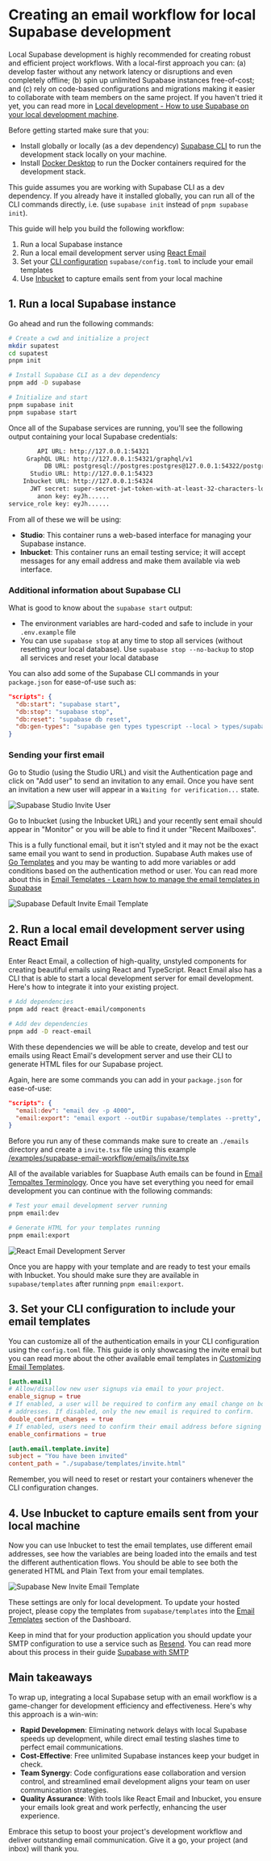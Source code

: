 # Creating an email workflow for local Supabase development

Local Supabase development is highly recommended for creating robust and efficient project workflows. With a local-first approach you can: (a) develop faster without any network latency or disruptions and even completely offline; (b) spin up unlimited Supabase instances free-of-cost; and (c) rely on code-based configurations and migrations making it easier to collaborate with team members on the same project. If you haven't tried it yet, you can read more in [Local development - How to use Supabase on your local development machine](https://supabase.com/docs/guides/cli/local-development).

Before getting started make sure that you:

- Install globally or locally (as a dev dependency) [Supabase CLI](https://supabase.com/docs/guides/cli/getting-started) to run the development stack locally on your machine.
- Install [Docker Desktop](https://docs.docker.com/desktop) to run the Docker containers required for the development stack.

This guide assumes you are working with Supabase CLI as a dev dependency. If you already have it installed globally, you can run all of the CLI commands directly, i.e. (use `supabase init` instead of `pnpm supabase init`).

This guide will help you build the following workflow:

1. Run a local Supabase instance
2. Run a local email development server using [React Email](https://react.email/docs/cli)
3. Set your [CLI configuration](https://supabase.com/docs/guides/cli/config) `supabase/config.toml` to include your email templates
4. Use [Inbucket](https://github.com/inbucket/inbucket) to capture emails sent from your local machine

## 1. Run a local Supabase instance

Go ahead and run the following commands:

```bash
# Create a cwd and initialize a project
mkdir supatest
cd supatest
pnpm init

# Install Supabase CLI as a dev dependency
pnpm add -D supabase

# Initialize and start
pnpm supabase init
pnpm supabase start
```

Once all of the Supabase services are running, you'll see the following output containing your local Supabase credentials:

```bash
        API URL: http://127.0.0.1:54321
     GraphQL URL: http://127.0.0.1:54321/graphql/v1
          DB URL: postgresql://postgres:postgres@127.0.0.1:54322/postgres
      Studio URL: http://127.0.0.1:54323
    Inbucket URL: http://127.0.0.1:54324
      JWT secret: super-secret-jwt-token-with-at-least-32-characters-long
        anon key: eyJh......
service_role key: eyJh......
```

From all of these we will be using:

- **Studio**: This container runs a web-based interface for managing your Supabase instance.
- **Inbucket**: This container runs an email testing service; it will accept messages for any email address and make them available via web interface.

### Additional information about Supabase CLI

What is good to know about the `supabase start` output:

- The environment variables are hard-coded and safe to include in your `.env.example` file
- You can use `supabase stop` at any time to stop all services (without resetting your local database). Use `supabase stop --no-backup` to stop all services and reset your local database

You can also add some of the Supabase CLI commands in your `package.json` for ease-of-use such as:

```json
"scripts": {
  "db:start": "supabase start",
  "db:stop": "supabase stop",
  "db:reset": "supabase db reset",
  "db:gen-types": "supabase gen types typescript --local > types/supabase.ts"
}
```

### Sending your first email

Go to Studio (using the Studio URL) and visit the Authentication page and click on "Add user" to send an invitation to any email. Once you have sent an invitation a new user will appear in a `Waiting for verification...` state.

![Supabase Studio Invite User](assets/01-supabase-studio-invite-user.png "Supabase Studio Invite User")

Go to Inbucket (using the Inbucket URL) and your recently sent email should appear in "Monitor" or you will be able to find it under "Recent Mailboxes".

This is a fully functional email, but it isn't styled and it may not be the exact same email you want to send in production. Supabase Auth makes use of [Go Templates](https://pkg.go.dev/text/template) and you may be wanting to add more variables or add conditions based on the authentication method or user. You can read more about this in [Email Templates - Learn how to manage the email templates in Supabase](https://supabase.com/docs/guides/auth/auth-email-templates)

![Supabase Default Invite Email Template](assets/02-supabase-default-invite-email-template.png "Supabase Default Invite Email Template")

## 2. Run a local email development server using React Email

Enter React Email, a collection of high-quality, unstyled components for creating beautiful emails using React and TypeScript. React Email also has a CLI that is able to start a local development server for email development. Here's how to integrate it into your existing project.

```bash
# Add dependencies
pnpm add react @react-email/components

# Add dev dependencies
pnpm add -D react-email
```

With these dependencies we will be able to create, develop and test our emails using React Email's development server and use their CLI to generate HTML files for our Supabase project.

Again, here are some commands you can add in your `package.json` for ease-of-use:

```json
"scripts": {
  "email:dev": "email dev -p 4000",
  "email:export": "email export --outDir supabase/templates --pretty",
}
```

Before you run any of these commands make sure to create an `./emails` directory and create a `invite.tsx` file using this example [/examples/supabase-email-workflow/emails/invite.tsx](https://github.com/webscopeio/examples/blob/main/supabase-email-workflow/emails/invite.tsx)

All of the available variables for Suapbase Auth emails can be found in [Email Tempaltes Terminology](https://supabase.com/docs/guides/auth/auth-email-templates). Once you have set everything you need for email development you can continue with the following commands:

```bash
# Test your email development server running
pnpm email:dev

# Generate HTML for your templates running
pnpm email:export
```

![React Email Development Server](assets/03-react-email-development-server.png "React Email Development Server")

Once you are happy with your template and are ready to test your emails with Inbucket. You should make sure they are available in `supabase/templates` after running `pnpm email:export`.

## 3. Set your CLI configuration to include your email templates

You can customize all of the authentication emails in your CLI configuration using the `config.toml` file. This guide is only showcasing the invite email but you can read more about the other available email templates in [Customizing Email Templates](https://supabase.com/docs/guides/cli/customizing-email-templates).

```toml
[auth.email]
# Allow/disallow new user signups via email to your project.
enable_signup = true
# If enabled, a user will be required to confirm any email change on both the old, and new email
# addresses. If disabled, only the new email is required to confirm.
double_confirm_changes = true
# If enabled, users need to confirm their email address before signing in.
enable_confirmations = true

[auth.email.template.invite]
subject = "You have been invited"
content_path = "./supabase/templates/invite.html"

```

Remember, you will need to reset or restart your containers whenever the CLI configuration changes.

## 4. Use Inbucket to capture emails sent from your local machine

Now you can use Inbucket to test the email templates, use different email addresses, see how the variables are being loaded into the emails and test the different authentication flows. You should be able to see both the generated HTML and Plain Text from your email templates.

![Supabase New Invite Email Template](assets/04-supabase-new-invite-email-template.png "Supabase New Invite Email Template")

These settings are only for local development. To update your hosted project, please copy the templates from `supabase/templates` into the [Email Templates](https://arc.net/l/quote/kjchbwqk) section of the Dashboard.

Keep in mind that for your production application you should update your SMTP configuration to use a service such as [Resend](https://resend.com). You can read more about this process in their guide [Supabase with SMTP](https://resend.com/docs/send-with-supabase-smtp)

## Main takeaways

To wrap up, integrating a local Supabase setup with an email workflow is a game-changer for development efficiency and effectiveness. Here's why this approach is a win-win:

- **Rapid Developmen**: Eliminating network delays with local Supabase speeds up development, while direct email testing slashes time to perfect email communications.
- **Cost-Effective**: Free unlimited Supabase instances keep your budget in check.
- **Team Synergy**: Code configurations ease collaboration and version control, and streamlined email development aligns your team on user communication strategies.
- **Quality Assurance**: With tools like React Email and Inbucket, you ensure your emails look great and work perfectly, enhancing the user experience.

Embrace this setup to boost your project's development workflow and deliver outstanding email communication. Give it a go, your project (and inbox) will thank you.

